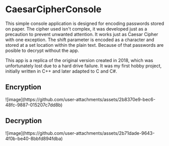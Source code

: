 <h1>CaesarCipherConsole</h1>

This simple console application is designed for encoding passwords stored on paper. The cipher used isn't complex, it was developed just as a precaution to prevent unwanted attention. 
It works just as Caesar Cipher with one exception. The shift parameter is encoded as a character and stored at a set location within the plain text. Because of that passwords are posible to decrypt without the app.

This app is a replica of the original version created in 2018, which was unfortunately lost due to a hard drive failure. It was my first hobby project, initially written in C++ and later adapted to C and C#.

<h2>Encryption</h2>
![image](https://github.com/user-attachments/assets/2b8370e9-bec6-48fc-9887-015207c7dd8b)

<h2>Decryption</h2>
![image](https://github.com/user-attachments/assets/2b71dade-9643-4f0b-be40-8bbfd894fdba)
